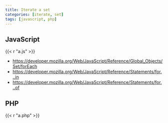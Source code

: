 ```yaml
---
title: Iterate a set
categories: [iterate, set]
tags: [javascript, php]
---
```


## JavaScript

{{< r "a.js" >}}

- <https://developer.mozilla.org/Web/JavaScript/Reference/Global_Objects/Set/forEach>
- <https://developer.mozilla.org/Web/JavaScript/Reference/Statements/for...in>
- <https://developer.mozilla.org/Web/JavaScript/Reference/Statements/for...of>

## PHP

{{< r "a.php" >}}
